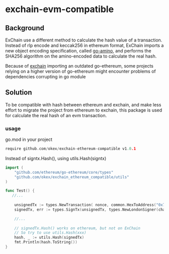 # exchain-evm-compatible

## Background
ExChain use a different method to calculate the hash value of a transaction. Instead of rlp encode and keccak256 in ethereum format, ExChain imports a new object encoding specification, called [go-amino](https://github.com/tendermint/go-amino), and performs the SHA256 algorithm on the amino-encoded data to calculate the real hash.

Because of [exchain](github.com/okex/exchain) importing an outdated go-ethereum, some projects relying on a higher version of go-ethereum might encounter problems of dependencies corrupting in go module

## Solution
To be compatible with hash between ethereum and exchain, and make less effort to migrate the project from ethereum to exchain, this package is used for calculate the real hash of an evm transaction.

### usage
go.mod in your project
```go
require github.com/okex/exchain-ethereum-compatible v1.0.1
```

Instead of signtx.Hash(), using utils.Hash(signtx)

```go
import (
    "github.com/ethereum/go-ethereum/core/types"
    "github.com/okex/exchain_ethereum_compatible/utils"
)

func Test() {
   //...
	
    unsignedTx := types.NewTransaction(	nonce, common.HexToAddress("0x79BE5cc37B7e17594028BbF5d43875FDbed417da"), big.NewInt(1e18), uint64(3000000), gasPrice, nil);
    signedTx, err := types.SignTx(unsignedTx, types.NewLondonSigner(chainID), privateKey)

    //...
    
    // signedTx.Hash() works on ethereum, but not on ExChain
    // So try to use utils.Hash(xxx)
    hash, _ := utils.Hash(signedTx)
    fmt.Println(hash.ToString())
}

```